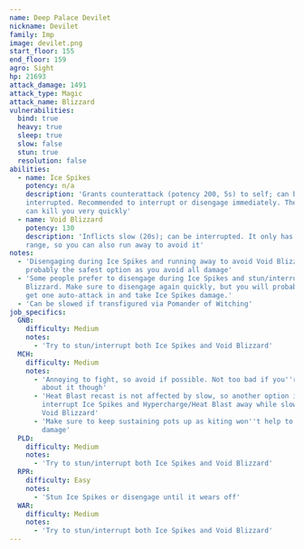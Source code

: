 ```yaml
---
name: Deep Palace Devilet
nickname: Devilet
family: Imp
image: devilet.png
start_floor: 155
end_floor: 159
agro: Sight
hp: 21693
attack_damage: 1491
attack_type: Magic
attack_name: Blizzard
vulnerabilities:
  bind: true
  heavy: true
  sleep: true
  slow: false
  stun: true
  resolution: false
abilities:
  - name: Ice Spikes
    potency: n/a
    description: 'Grants counterattack (potency 200, 5s) to self; can be
    interrupted. Recommended to interrupt or disengage immediately. The damage
    can kill you very quickly'
  - name: Void Blizzard
    potency: 130
    description: 'Inflicts slow (20s); can be interrupted. It only has medium
    range, so you can also run away to avoid it'
notes:
  - 'Disengaging during Ice Spikes and running away to avoid Void Blizzard is
    probably the safest option as you avoid all damage'
  - 'Some people prefer to disengage during Ice Spikes and stun/interrupt Void
    Blizzard. Make sure to disengage again quickly, but you will probably still
    get one auto-attack in and take Ice Spikes damage.'
  - 'Can be slowed if transfigured via Pomander of Witching'
job_specifics:
  GNB:
    difficulty: Medium
    notes:
      - 'Try to stun/interrupt both Ice Spikes and Void Blizzard'
  MCH:
    difficulty: Medium
    notes:
      - 'Annoying to fight, so avoid if possible. Not too bad if you''re smart
        about it though'
      - 'Heat Blast recast is not affected by slow, so another option is to
        interrupt Ice Spikes and Hypercharge/Heat Blast away while slowed by
        Void Blizzard'
      - 'Make sure to keep sustaining pots up as kiting won''t help to mitigate
        damage'
  PLD:
    difficulty: Medium
    notes:
      - 'Try to stun/interrupt both Ice Spikes and Void Blizzard'
  RPR:
    difficulty: Easy
    notes:
      - 'Stun Ice Spikes or disengage until it wears off'
  WAR:
    difficulty: Medium
    notes:
      - 'Try to stun/interrupt both Ice Spikes and Void Blizzard'
---
```

